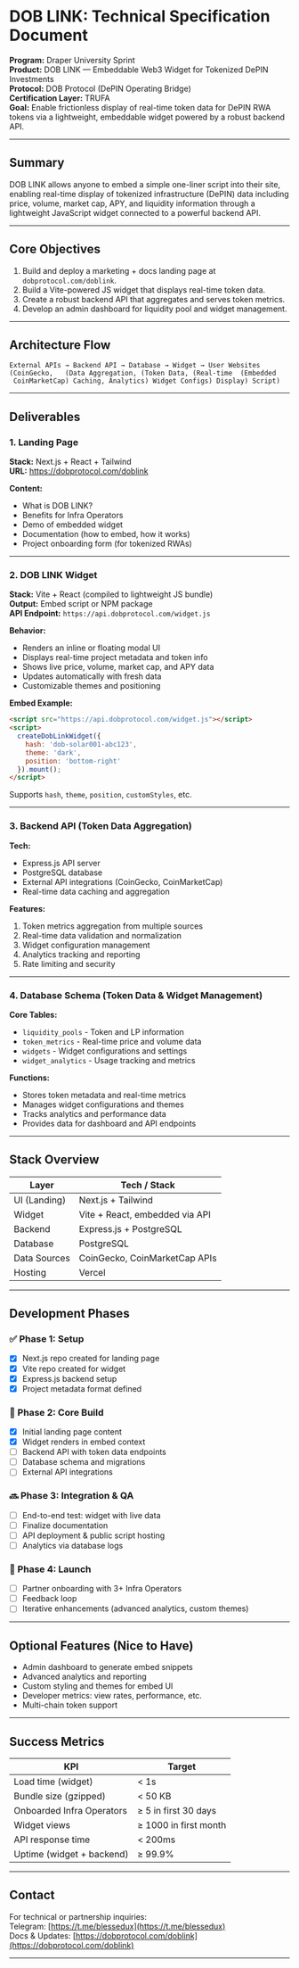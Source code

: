 # DOB LINK: Technical Specification Document

**Program:** Draper University Sprint  
**Product:** DOB LINK — Embeddable Web3 Widget for Tokenized DePIN Investments  
**Protocol:** DOB Protocol (DePIN Operating Bridge)  
**Certification Layer:** TRUFA  
**Goal:** Enable frictionless display of real-time token data for DePIN RWA tokens via a lightweight, embeddable widget powered by a robust backend API.

---

## Summary

DOB LINK allows anyone to embed a simple one-liner script into their site, enabling real-time display of tokenized infrastructure (DePIN) data including price, volume, market cap, APY, and liquidity information through a lightweight JavaScript widget connected to a powerful backend API.

---

## Core Objectives

1. Build and deploy a marketing + docs landing page at `dobprotocol.com/doblink`.
2. Build a Vite-powered JS widget that displays real-time token data.
3. Create a robust backend API that aggregates and serves token metrics.
4. Develop an admin dashboard for liquidity pool and widget management.

---

## Architecture Flow

```
External APIs → Backend API → Database → Widget → User Websites
(CoinGecko,   (Data Aggregation, (Token Data, (Real-time  (Embedded
 CoinMarketCap) Caching, Analytics) Widget Configs) Display) Script)
```

---

## Deliverables

### 1. Landing Page

**Stack:** Next.js + React + Tailwind  
**URL:** https://dobprotocol.com/doblink  

**Content:**
- What is DOB LINK?
- Benefits for Infra Operators
- Demo of embedded widget
- Documentation (how to embed, how it works)
- Project onboarding form (for tokenized RWAs)

---

### 2. DOB LINK Widget

**Stack:** Vite + React (compiled to lightweight JS bundle)  
**Output:** Embed script or NPM package  
**API Endpoint:** `https://api.dobprotocol.com/widget.js`  

**Behavior:**
- Renders an inline or floating modal UI
- Displays real-time project metadata and token info
- Shows live price, volume, market cap, and APY data
- Updates automatically with fresh data
- Customizable themes and positioning

**Embed Example:**

```html
<script src="https://api.dobprotocol.com/widget.js"></script>
<script>
  createDobLinkWidget({
    hash: 'dob-solar001-abc123',
    theme: 'dark',
    position: 'bottom-right'
  }).mount();
</script>
```

Supports `hash`, `theme`, `position`, `customStyles`, etc.

---

### 3. Backend API (Token Data Aggregation)

**Tech:**
- Express.js API server
- PostgreSQL database
- External API integrations (CoinGecko, CoinMarketCap)
- Real-time data caching and aggregation

**Features:**
1. Token metrics aggregation from multiple sources
2. Real-time data validation and normalization
3. Widget configuration management
4. Analytics tracking and reporting
5. Rate limiting and security

---

### 4. Database Schema (Token Data & Widget Management)

**Core Tables:**
- `liquidity_pools` - Token and LP information
- `token_metrics` - Real-time price and volume data
- `widgets` - Widget configurations and settings
- `widget_analytics` - Usage tracking and metrics

**Functions:**
- Stores token metadata and real-time metrics
- Manages widget configurations and themes
- Tracks analytics and performance data
- Provides data for dashboard and API endpoints

---

## Stack Overview

| Layer          | Tech / Stack                          |
|----------------|----------------------------------------|
| UI (Landing)   | Next.js + Tailwind                     |
| Widget         | Vite + React, embedded via API         |
| Backend        | Express.js + PostgreSQL                |
| Database       | PostgreSQL                             |
| Data Sources   | CoinGecko, CoinMarketCap APIs          |
| Hosting        | Vercel                                 |

---

## Development Phases

### ✅ Phase 1: Setup
- [x] Next.js repo created for landing page
- [x] Vite repo created for widget
- [x] Express.js backend setup
- [x] Project metadata format defined

### 🚧 Phase 2: Core Build
- [x] Initial landing page content
- [x] Widget renders in embed context
- [ ] Backend API with token data endpoints
- [ ] Database schema and migrations
- [ ] External API integrations

### 🔜 Phase 3: Integration & QA
- [ ] End-to-end test: widget with live data
- [ ] Finalize documentation
- [ ] API deployment & public script hosting
- [ ] Analytics via database logs

### 🚀 Phase 4: Launch
- [ ] Partner onboarding with 3+ Infra Operators
- [ ] Feedback loop
- [ ] Iterative enhancements (advanced analytics, custom themes)

---

## Optional Features (Nice to Have)

- Admin dashboard to generate embed snippets
- Advanced analytics and reporting
- Custom styling and themes for embed UI
- Developer metrics: view rates, performance, etc.
- Multi-chain token support

---

## Success Metrics

| KPI                         | Target                            |
|-----------------------------|------------------------------------|
| Load time (widget)          | < 1s                               |
| Bundle size (gzipped)       | < 50 KB                           |
| Onboarded Infra Operators   | ≥ 5 in first 30 days               |
| Widget views                | ≥ 1000 in first month              |
| API response time           | < 200ms                           |
| Uptime (widget + backend)   | ≥ 99.9%                           |

---

## Contact

For technical or partnership inquiries:  
Telegram: [https://t.me/blessedux](https://t.me/blessedux)  
Docs & Updates: [https://dobprotocol.com/doblink](https://dobprotocol.com/doblink)

---
